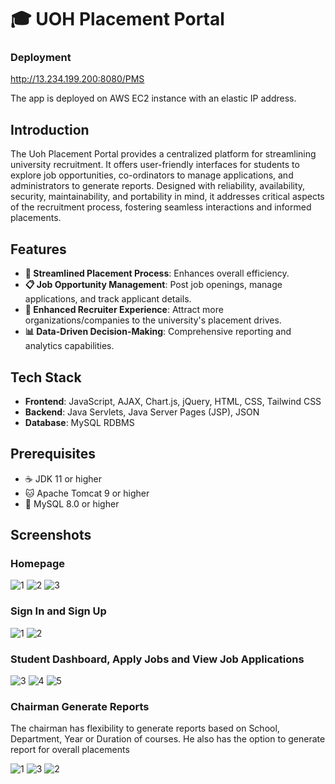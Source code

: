 # 🎓 UOH Placement Portal

### Deployment
http://13.234.199.200:8080/PMS

The app is deployed on AWS EC2 instance with an elastic IP address.

## Introduction
The Uoh Placement Portal provides a centralized platform for streamlining university recruitment. It
offers user-friendly interfaces for students to explore job opportunities, co-ordinators to manage applications, and
administrators to generate reports. Designed with reliability, availability, security, maintainability, and portability
in mind, it addresses critical aspects of the recruitment process, fostering seamless interactions and informed
placements.

## Features
- **👤 Streamlined Placement Process**: Enhances overall efficiency.
- **📋 Job Opportunity Management**: Post job openings, manage applications, and track applicant details.
- **📄 Enhanced Recruiter Experience**: Attract more organizations/companies to the university's placement drives.
- **📊 Data-Driven Decision-Making**: Comprehensive reporting and analytics capabilities.

## Tech Stack
- **Frontend**: JavaScript, AJAX, Chart.js, jQuery, HTML, CSS, Tailwind CSS
- **Backend**: Java Servlets, Java Server Pages (JSP), JSON
- **Database**: MySQL RDBMS

## Prerequisites
- ☕ JDK 11 or higher
- 🐱 Apache Tomcat 9 or higher
- 🐬 MySQL 8.0 or higher


## Screenshots

### Homepage

![1](https://github.com/Srikar04/uoh-placement-portal/assets/101891231/0e57b14b-b8f5-49fd-aa9f-2c955b9fa027)
![2](https://github.com/Srikar04/uoh-placement-portal/assets/101891231/b6da3ab3-0ca5-40c5-a45e-022e0b9b791e)
![3](https://github.com/Srikar04/uoh-placement-portal/assets/101891231/cb9beaba-cff0-48e8-bffe-00f7df4cb75d)

### Sign In and Sign Up
![1](https://github.com/Srikar04/uoh-placement-portal/assets/101891231/65239fca-f1c2-4d9f-ac80-7ebfc8281cc0)
![2](https://github.com/Srikar04/uoh-placement-portal/assets/101891231/af95c620-5b18-4254-8568-04bfe7821c38)

### Student Dashboard, Apply Jobs and View Job Applications
![3](https://github.com/Srikar04/uoh-placement-portal/assets/101891231/07a507f2-b4d0-4cec-b407-96a99e854b00)
![4](https://github.com/Srikar04/uoh-placement-portal/assets/101891231/b633a2d3-930c-4e77-bd4f-a8e99fe01fbb)
![5](https://github.com/Srikar04/uoh-placement-portal/assets/101891231/52732251-72b9-4b5f-8b06-6f2aba556920)

### Chairman Generate Reports

The chairman has flexibility to generate reports based on School, Department, Year or Duration of courses. He also has the option to generate report for overall
placements

![1](https://github.com/Srikar04/uoh-placement-portal/assets/101891231/486dedc2-d15b-4eb7-8577-6d2f2a6acd15)
![3](https://github.com/Srikar04/uoh-placement-portal/assets/101891231/f7a65459-1aaf-4e35-8f61-05d77a281a2c)
![2](https://github.com/Srikar04/uoh-placement-portal/assets/101891231/d264d0bd-1010-48fe-8f74-10d2c6ca9d0f)


